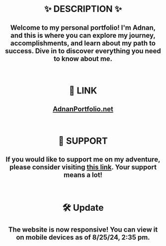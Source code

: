 <h1 align="center" style="padding-top: 25px;">✨ DESCRIPTION ✨</h1>

<h2 align="center">Welcome to my personal portfolio! I'm Adnan, and this is where you can explore my journey, accomplishments, and learn about my path to success. Dive in to discover everything you need to know about me.</h2>

<br>

<h1 align="center">🔗 LINK</h1>

<h2 align="center"><a href="https://AdnanPortfolio.net" target="_blank">AdnanPortfolio.net</a></h2>

<br>

<h1 align="center">💖 SUPPORT</h1>

<h2 align="center">If you would like to support me on my adventure, please consider visiting <a href="https://pay.adnanportfolio.net" target="_blank">this link</a>. Your support means a lot!</h2>

<br>

<h1 align="center">🛠️ Update</h1>

<h2 align="center">The website is now responsive! You can view it on mobile devices as of 8/25/24, 2:35 pm.</h2>

